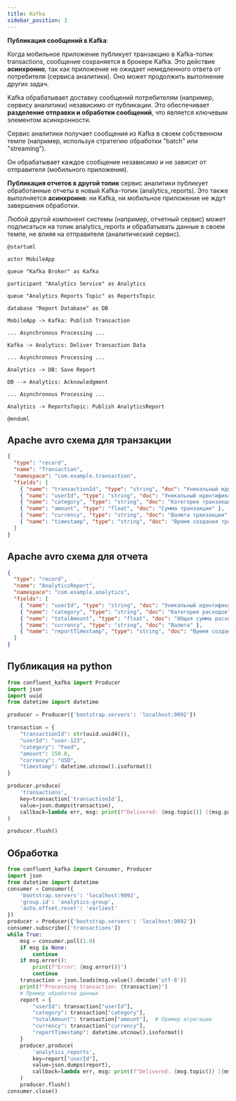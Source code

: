 ```yaml
---
title: Kafka
sidebar_position: 3
---
```


**Публикация сообщений в Kafka**:

Когда мобильное приложение публикует транзакцию в Kafka-топик transactions, сообщение сохраняется в брокере Kafka. Это действие **асинхронно**, так как приложение не ожидает немедленного ответа от потребителя (сервиса аналитики). Оно может продолжить выполнение других задач.

Kafka обрабатывает доставку сообщений потребителям (например, сервису аналитики) независимо от публикации. Это обеспечивает **разделение отправки и обработки сообщений**, что является ключевым элементом асинхронности.

Сервис аналитики получает сообщения из Kafka в своем собственном темпе (например, используя стратегию обработки "batch" или "streaming").

Он обрабатывает каждое сообщение независимо и не зависит от отправителя (мобильного приложения).

**Публикация отчетов в другой топик**  cервис аналитики публикует обработанные отчеты в новый Kafka-топик (analytics_reports). Это также выполняется **асинхронно**: ни Kafka, ни мобильное приложение не ждут завершения обработки.

Любой другой компонент системы (например, отчетный сервис) может подписаться на топик  analytics_reports и обрабатывать данные в своем темпе, не влияя на отправителя (аналитический сервис).

```plantuml
@startuml

actor MobileApp

queue "Kafka Broker" as Kafka

participant "Analytics Service" as Analytics

queue "Analytics Reports Topic" as ReportsTopic

database "Report Database" as DB

MobileApp -> Kafka: Publish Transaction

... Asynchronous Processing ...

Kafka -> Analytics: Deliver Transaction Data

... Asynchronous Processing ...

Analytics -> DB: Save Report

DB --> Analytics: Acknowledgment

... Asynchronous Processing ...

Analytics -> ReportsTopic: Publish AnalyticsReport

@enduml
```

## Apache avro схема для транзакции

```json
{
  "type": "record",
  "name": "Transaction",
  "namespace": "com.example.transaction",
  "fields": [
    { "name": "transactionId", "type": "string", "doc": "Уникальный идентификатор транзакции" },
    { "name": "userId", "type": "string", "doc": "Уникальный идентификатор пользователя" },
    { "name": "category", "type": "string", "doc": "Категория транзакции" },
    { "name": "amount", "type": "float", "doc": "Сумма транзакции" },
    { "name": "currency", "type": "string", "doc": "Валюта транзакции" },
    { "name": "timestamp", "type": "string", "doc": "Время создания транзакции" }
  ]
}
```

## Apache avro схема для отчета

```json
{
  "type": "record",
  "name": "AnalyticsReport",
  "namespace": "com.example.analytics",
  "fields": [
    { "name": "userId", "type": "string", "doc": "Уникальный идентификатор пользователя" },
    { "name": "category", "type": "string", "doc": "Категория расходов" },
    { "name": "totalAmount", "type": "float", "doc": "Общая сумма расходов по категории" },
    { "name": "currency", "type": "string", "doc": "Валюта" },
    { "name": "reportTimestamp", "type": "string", "doc": "Время создания отчета" }
  ]
}
```

## Публикация на python 

```python
from confluent_kafka import Producer
import json
import uuid
from datetime import datetime

producer = Producer({'bootstrap.servers': 'localhost:9092'})

transaction = {
    "transactionId": str(uuid.uuid4()),
    "userId": "user-123",
    "category": "Food",
    "amount": 150.0,
    "currency": "USD",
    "timestamp": datetime.utcnow().isoformat()
}

producer.produce(
    'transactions',
    key=transaction['transactionId'],
    value=json.dumps(transaction),
    callback=lambda err, msg: print(f"Delivered: {msg.topic()} [{msg.partition()}]") if not err else print(f"Error: {err}")
)

producer.flush()
```

## Обработка
```python
from confluent_kafka import Consumer, Producer
import json
from datetime import datetime
consumer = Consumer({
    'bootstrap.servers': 'localhost:9092',
    'group.id': 'analytics-group',
    'auto.offset.reset': 'earliest'
})
producer = Producer({'bootstrap.servers': 'localhost:9092'})
consumer.subscribe(['transactions'])
while True:
    msg = consumer.poll(1.0)
    if msg is None:
        continue
    if msg.error():
        print(f"Error: {msg.error()}")
        continue
    transaction = json.loads(msg.value().decode('utf-8'))
    print(f"Processing transaction: {transaction}")
    # Пример обработки данных
    report = {
        "userId": transaction["userId"],
        "category": transaction["category"],
        "totalAmount": transaction["amount"],  # Пример агрегации
        "currency": transaction["currency"],
        "reportTimestamp": datetime.utcnow().isoformat()
    }
    producer.produce(
        'analytics_reports',
        key=report["userId"],
        value=json.dumps(report),
        callback=lambda err, msg: print(f"Delivered: {msg.topic()} [{msg.partition()}]") if not err else print(f"Error: {err}")
    )
    producer.flush()
consumer.close()
```
